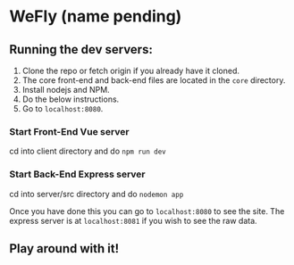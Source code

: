 WeFly (name pending)
===

## Running the dev servers:
1. Clone the repo or fetch origin if you already have it cloned.
2. The core front-end and back-end files are located in the `core` directory.
3. Install nodejs and NPM.
4. Do the below instructions.
5. Go to `localhost:8080`.

### Start Front-End Vue server
cd into client directory and do `npm run dev`

### Start Back-End Express server
cd into server/src directory and do `nodemon app` 

Once you have done this you can go to `localhost:8080` to see the site. 
The express server is at `localhost:8081` if you wish to see the raw data.

## Play around with it!
